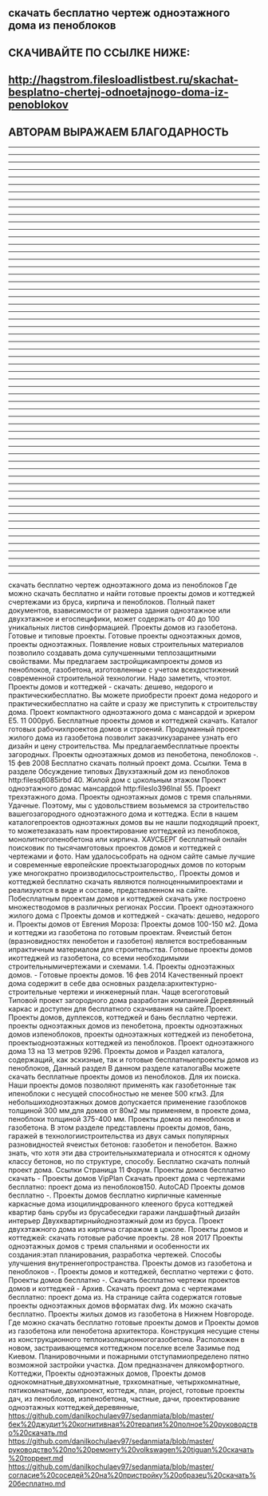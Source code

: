 скачать бесплатно чертеж одноэтажного дома из пеноблоков
--------------------------------------------------
СКАЧИВАЙТЕ ПО ССЫЛКЕ НИЖЕ:
--------------------------------------------------
http://hagstrom.filesloadlistbest.ru/skachat-besplatno-chertej-odnoetajnogo-doma-iz-penoblokov
--------------------------------------------------
АВТОРАМ ВЫРАЖАЕМ БЛАГОДАРНОСТЬ
--------------------------------------------------
--------------------------------------------------
--------------------------------------------------
--------------------------------------------------
--------------------------------------------------
--------------------------------------------------
--------------------------------------------------
--------------------------------------------------
--------------------------------------------------
--------------------------------------------------
--------------------------------------------------
--------------------------------------------------
--------------------------------------------------
--------------------------------------------------
--------------------------------------------------
--------------------------------------------------
--------------------------------------------------
--------------------------------------------------
--------------------------------------------------
--------------------------------------------------
--------------------------------------------------
--------------------------------------------------
--------------------------------------------------
--------------------------------------------------
--------------------------------------------------
--------------------------------------------------
--------------------------------------------------
--------------------------------------------------
--------------------------------------------------
--------------------------------------------------
--------------------------------------------------
--------------------------------------------------
--------------------------------------------------
--------------------------------------------------
--------------------------------------------------
--------------------------------------------------
--------------------------------------------------
--------------------------------------------------
--------------------------------------------------
--------------------------------------------------
--------------------------------------------------
--------------------------------------------------
--------------------------------------------------
--------------------------------------------------
--------------------------------------------------
--------------------------------------------------
--------------------------------------------------
--------------------------------------------------
--------------------------------------------------
--------------------------------------------------
--------------------------------------------------
--------------------------------------------------
--------------------------------------------------
--------------------------------------------------
--------------------------------------------------
--------------------------------------------------
--------------------------------------------------
--------------------------------------------------
--------------------------------------------------
скачать бесплатно чертеж одноэтажного дома из пеноблоков Где можно скачать бесплатно и найти готовые проекты домов и коттеджей счертежами из бруса, кирпича и пеноблоков.  Полный пакет документов, взависимости от размера здания  одноэтажное или двухэтажное  и егоспецифики, может содержать от 40 до 100 уникальных листов синформацией. Проекты домов из газобетона. Готовые и типовые проекты. Готовые проекты одноэтажных домов, проекты одноэтажных. Появление новых строительных материалов позволило создавать дома сулучшенными теплозащитными свойствами. Мы предлагаем застройщикампроекты домов из пеноблоков, газобетона, изготовленные с учетом всехдостижений современной строительной технологии. Надо заметить, чтоэтот. Проекты домов и коттеджей - скачать: дешево, недорого и практическибесплатно. Вы можете приобрести проект дома недорого и практическибесплатно на сайте  и сразу же приступить к строительству дома. Проект компактного одноэтажного дома с мансардой и эркером E5. 11 000руб. Бесплатные проекты домов и коттеджей скачать. Каталог готовых рабочихпроектов домов и строений. Продуманный проект жилого дома из газобетона позволит заказчикузаранее узнать его дизайн и цену строительства. Мы предлагаембесплатные проекты загородных. Проекты одноэтажных домов из пенобетона, пеноблоков -. 15 фев 2008  Бесплатно скачать полный проект дома. Ссылки. Тема в разделе Обсуждение типовых  Двухэтажный дом из пеноблоков http:filesq6085irbd 40. Жилой дом с цокольным этажом  Проект одноэтажного домас мансардой http:fileslo396lnal 55. Проект трехэтажного дома. Проекты одноэтажных домов с тремя спальнями. Удачные. Поэтому, мы с удовольствием возьмемся за строительство вашегозагородного одноэтажного дома и коттеджа. Если в нашем каталогепроектов одноэтажных домов вы не нашли подходящий проект, то можетезаказать нам проектирование коттеджей из пеноблоков, монолитногопенобетона или кирпича. ХАУСБЕРГ   бесплатный онлайн поисковик по тысячамготовых проектов домов и коттеджей с чертежами и фото. Нам удалосьсобрать на одном сайте самые лучшие и современные европейские проектызагородных домов по которым уже многократно производилосьстроительство,. Проекты домов и коттеджей бесплатно скачать являются полноценнымипроектами и реализуются в виде и составе, представленном на сайте. Побесплатным проектам домов и коттеджей скачать уже построено множестводомов в различных регионах России. Проект одноэтажного жилого дома с
Проекты домов и коттеджей - скачать: дешево, недорого и. Проекты домов от Евгения Мороза: Проекты домов 100-150 м2. Дома и коттеджи из газобетона по готовым проектам. Ячеистый бетон (вразновидностях пенобетон и газобетон) является востребованным ипрактичным материалом для строительства. Готовые проекты домов икоттеджей из газобетона, со всеми необходимыми строительнымичертежами и схемами. 1.4. Проекты одноэтажных домов. - Готовые проекты домов. 16 фев 2014  Качественный проект дома содержит в себе два основных раздела:архитектурно-строительные чертежи и инженерный план. Чаще всегоготовый  Типовой проект загородного дома разработан компанией Деревянный каркас и доступен для бесплатного скачивания на сайте.Проект. Проекты домов, дуплексов, коттеджей и бань бесплатно чертежи. проекты одноэтажных домов из пенобетона, проекты одноэтажных домов изпеноблоков, проекты одноэтажных коттеджей из пенобетона, проектыодноэтажных коттеджей из пеноблоков. Проект одноэтажного дома 13 на 13 метров 9296. Проекты домов и Раздел каталога, содержащий, как эскизные, так и готовые бесплатныепроекты домов из пеноблоков, Данный раздел  В данном разделе каталогаВы можете скачать бесплатные проекты домов из пеноблоков. Для их поиска. Наши проекты домов позволяют применять как газобетонные так ипеноблоки с несущей способностью не менее 500 кгм3. Для небольшиходноэтажных домов допускается применение газоблоков толщиной 300 мм,для домов от 80м2 мы применяем, в проекте дома, пеноблоки толщиной 375-400 мм. Проекты домов из пеноблоков и газобетона. В этом разделе представлены проекты домов, бань, гаражей в технологиистроительства из двух самых популярных разновидностей ячеистых бетонов: газобетон и пенобетон. Важно знать, что хотя эти два строительныхматериала и относятся к одному классу бетонов, но по структуре, способу. Бесплатно скачать полный проект дома. Ссылки  Страница 11  Форум. Проекты домов бесплатно скачать - Проекты домов VipPlan
Скачать проект дома с чертежами бесплатно: проект дома из пеноблоков150. AutoCAD  Проекты домов бесплатно -. Проекты домов бесплатно кирпичные каменные каркасные дома изоцилиндрованного клееного бруса коттеджей квартир бань срубы из брусабеседки гаражи ландшафтный дизайн интерьер  Двухквартирныйодноэтажный дом из бруса.  Проект двухэтажного дома из кирпича сгаражом в цоколе. Проекты домов и коттеджей: скачать готовые рабочие проекты. 28 ноя 2017  Проекты одноэтажных домов с тремя спальнями и особенности их создания:этап планирования, разработка чертежей. Способы улучшения внутреннегопространства. Проекты домов из газобетона и пеноблоков -. Проекты домов и коттеджей, бесплатно чертежи с фото. Проекты домов бесплатно -. Скачать бесплатно чертежи проектов домов и коттеджей - Архив. Скачать проект дома с чертежами бесплатно: проект дома из. На странице сайта содержатся готовые проекты одноэтажных домов вформатах dwg. Их можно скачать бесплатно. Проекты жилых домов из газобетона в Нижнем Новгороде. Где можно скачать бесплатно готовые проекты домов и
Проекты домов из газобетона или пенобетона архитектора. Конструкция  несущие стены из конструкционного теплоизоляционногогазобетона. Расположен в новом, застраивающемся коттеджном поселке вселе Зазимье под Киевом. Планировочными и пожарными отступамиопределено пятно возможной застройки участка. Дом предназначен длякомфортного. Коттеджи, Проекты одноэтажных домов, Проекты домов однокомнатные,двухкомнатные, трхкомнатные, четырхкомнатные, пятикомнатные, домпроект, коттедж, план, project, готовые проекты дач, из пеноблоков, изпенобетона, частные, дачи, проектирование одноэтажных коттеджей,деревянные,
https://github.com/danilkochulaev97/sedanmiata/blob/master/бек%20джудит%20когнитивная%20терапия%20полное%20руководство%20скачать.md
https://github.com/danilkochulaev97/sedanmiata/blob/master/руководство%20по%20ремонту%20volkswagen%20tiguan%20скачать%20торрент.md
https://github.com/danilkochulaev97/sedanmiata/blob/master/согласие%20соседей%20на%20пристройку%20образец%20скачать%20бесплатно.md